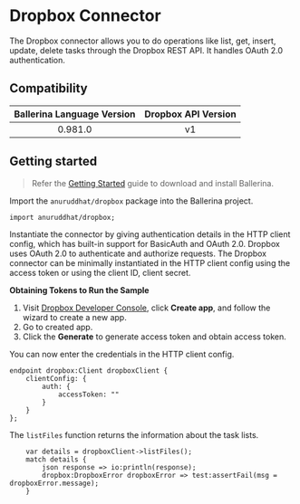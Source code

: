 # Dropbox Connector

The Dropbox connector allows you to do operations like list, get, insert, update, delete tasks through the Dropbox REST API. It handles OAuth 2.0 authentication.

## Compatibility

| Ballerina Language Version  | Dropbox API Version |
|:---------------------------:|:-------------------:|
| 0.981.0                     | v1                  |

## Getting started

> Refer the [Getting Started](https://ballerina.io/learn/getting-started/) guide to download and install Ballerina.

Import the `anuruddhat/dropbox` package into the Ballerina project.
```ballerina
import anuruddhat/dropbox;
```
Instantiate the connector by giving authentication details in the HTTP client config, which has built-in support for
BasicAuth and OAuth 2.0. Dropbox uses OAuth 2.0 to authenticate and authorize requests. The Dropbox connector can be
minimally instantiated in the HTTP client config using the access token or using the client ID, client secret.

**Obtaining Tokens to Run the Sample**

1. Visit [Dropbox Developer Console](https://www.dropbox.com/developers/apps), click **Create app**, and follow the wizard to create a new app.
2. Go to created app.
3. Click the **Generate** to generate access token and obtain access token.

You can now enter the credentials in the HTTP client config.
```ballerina
endpoint dropbox:Client dropboxClient {
    clientConfig: {
        auth: {
            accessToken: ""
        }
    }
};
```

The `listFiles` function returns the information about the task lists.
```ballerina
    var details = dropboxClient->listFiles();
    match details {
        json response => io:println(response);
        dropbox:DropboxError dropboxError => test:assertFail(msg = dropboxError.message);
    }
```